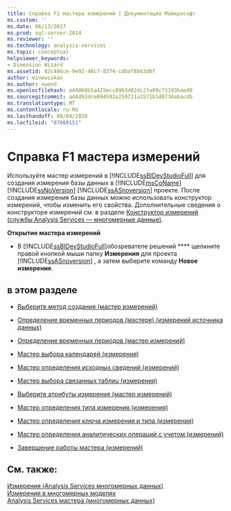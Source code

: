 ```yaml
---
title: Справка F1 мастера измерений | Документация Майкрософт
ms.custom: ''
ms.date: 06/13/2017
ms.prod: sql-server-2014
ms.reviewer: ''
ms.technology: analysis-services
ms.topic: conceptual
helpviewer_keywords:
- Dimension Wizard
ms.assetid: 82c406ce-9e92-40c7-8374-cdbaf8b63d8f
author: minewiskan
ms.author: owend
ms.openlocfilehash: e44060b5a425ecc8963d82dc2fa09c73193baed0
ms.sourcegitcommit: ad4d92dce894592a259721a1571b1d8736abacdb
ms.translationtype: MT
ms.contentlocale: ru-RU
ms.lasthandoff: 08/04/2020
ms.locfileid: "87669151"
---
```

# <a name="dimension-wizard-f1-help"></a>Справка F1 мастера измерений
  Используйте мастер измерений в [!INCLUDE[ssBIDevStudioFull](../includes/ssbidevstudiofull-md.md)] для создания измерения базы данных в [!INCLUDE[msCoName](../includes/msconame-md.md)] [!INCLUDE[ssNoVersion](../includes/ssnoversion-md.md)] [!INCLUDE[ssASnoversion](../includes/ssasnoversion-md.md)] проекте. После создания измерения базы данных можно использовать конструктор измерений, чтобы изменить его свойства. Дополнительные сведения о конструкторе измерений см. в разделе [Конструктор измерений (службы Analysis Services — многомерные данные)](dimension-designer-analysis-services-multidimensional-data.md).  
  
 **Открытие мастера измерений**  
  
-   В [!INCLUDE[ssBIDevStudioFull](../includes/ssbidevstudiofull-md.md)]обозревателе решений **** щелкните правой кнопкой мыши папку **Измерения** для проекта [!INCLUDE[ssASnoversion](../includes/ssasnoversion-md.md)] , а затем выберите команду **Новое измерение**.  
  
## <a name="in-this-section"></a>в этом разделе  
  
-   [Выберите метод создания &#40;мастер измерений&#41;](select-creation-method-dimension-wizard.md)  
  
-   [Определение временных периодов &#40;мастере&#41; &#40;измерений источника данных&#41;](define-time-periods-data-source-dimension-wizard.md)  
  
-   [Определение временных периодов &#40;мастер измерений&#41;](define-time-periods-dimension-wizard.md)  
  
-   [Мастер выбора календарей &#40;измерения&#41;](select-calendars-dimension-wizard.md)  
  
-   [Мастер определения исходных сведений &#40;измерений&#41;](specify-source-information-dimension-wizard.md)  
  
-   [Мастер выбора связанных таблиц &#40;измерения&#41;](select-related-tables-dimension-wizard.md)  
  
-   [Выберите атрибуты измерения &#40;мастер измерений&#41;](select-dimension-attributes-dimension-wizard.md)  
  
-   [Мастер определения типа измерения &#40;измерения&#41;](specify-dimension-type-dimension-wizard.md)  
  
-   [Мастер определения ключа измерения и типа &#40;измерения&#41;](specify-dimension-key-and-type-dimension-wizard.md)  
  
-   [Мастер определения аналитических операций с учетом &#40;измерений&#41;](define-account-intelligence-dimension-wizard.md)  
  
-   [Завершение работы мастера &#40;измерений&#41;](completing-the-wizard-dimension-wizard.md)  
  
## <a name="see-also"></a>См. также:  
 [Измерения &#40;Analysis Services многомерных данных&#41;](multidimensional-models-olap-logical-dimension-objects/dimensions-analysis-services-multidimensional-data.md)   
 [Измерения в многомерных моделях](multidimensional-models/dimensions-in-multidimensional-models.md)   
 [Analysis Services мастера &#40;многомерных данных&#41;](analysis-services-wizards-multidimensional-data.md)  
  
  
